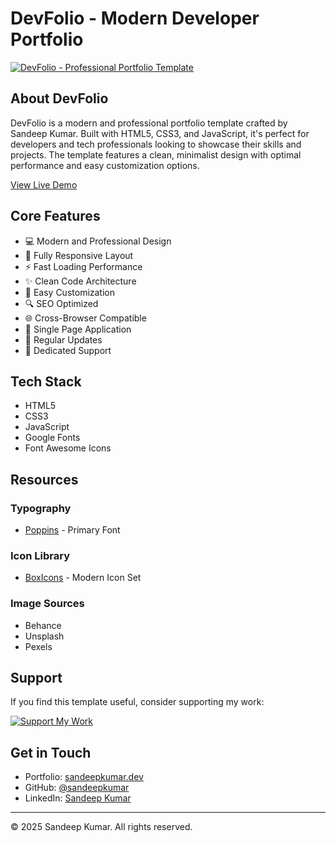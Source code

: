 # DevFolio - Modern Developer Portfolio

[![DevFolio - Professional Portfolio Template](https://i.ibb.co/Y8CRzL4/Nihory-basic-preview-image.png)](https://nihory-basic.netlify.app/)

## About DevFolio

DevFolio is a modern and professional portfolio template crafted by Sandeep Kumar. Built with HTML5, CSS3, and JavaScript, it's perfect for developers and tech professionals looking to showcase their skills and projects. The template features a clean, minimalist design with optimal performance and easy customization options.

[View Live Demo](https://nihory-basic.netlify.app/)

## Core Features

- 💻 Modern and Professional Design
- 📱 Fully Responsive Layout
- ⚡ Fast Loading Performance
- ✨ Clean Code Architecture
- 🎨 Easy Customization
- 🔍 SEO Optimized
- 🌐 Cross-Browser Compatible
- 📄 Single Page Application
- 🔄 Regular Updates
- 💬 Dedicated Support

## Tech Stack

- HTML5
- CSS3
- JavaScript
- Google Fonts
- Font Awesome Icons

## Resources

### Typography
- [Poppins](https://fonts.google.com/specimen/Poppins) - Primary Font

### Icon Library
- [BoxIcons](https://boxicons.com/) - Modern Icon Set

### Image Sources
- Behance
- Unsplash
- Pexels

## Support

If you find this template useful, consider supporting my work:

[![Support My Work](https://i.ibb.co/7rR9S4L/buy-me-a-coffee.png)](https://www.buymeacoffee.com/sandeepkumar)

## Get in Touch

- Portfolio: [sandeepkumar.dev](https://sandeepkumar.dev)
- GitHub: [@sandeepkumar](https://github.com/sandeepkumar)
- LinkedIn: [Sandeep Kumar](https://linkedin.com/in/sandeepkumar)

---
© 2025 Sandeep Kumar. All rights reserved.
